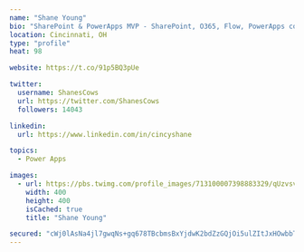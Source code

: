 ```yaml
---
name: "Shane Young"
bio: "SharePoint & PowerApps MVP - SharePoint, O365, Flow, PowerApps consulting? @PowerApps911 | Pure Snark? You found it."
location: Cincinnati, OH
type: "profile"
heat: 98

website: https://t.co/91p5BQ3pUe

twitter:
  username: ShanesCows
  url: https://twitter.com/ShanesCows
  followers: 14043

linkedin:
  url: https://www.linkedin.com/in/cincyshane

topics:
  - Power Apps

images:
  - url: https://pbs.twimg.com/profile_images/713100007398883329/qUzvsvQ3_400x400.jpg
    width: 400
    height: 400
    isCached: true
    title: "Shane Young"

secured: "cWj0lAsNa4jl7gwqNs+gq678TBcbmsBxYjdwK2bdZzGQjOi5ulZItJxHOwbbTsYmdNClG47PMBGCjiR9G67lzd6REJgT8f+vkUk2PIRvcZ40LlxWup9tkjxl+GlzfXcEx8WM3/Pbj6/ibAO35GHwv31GCtOo9yHKui47TRzWVhgByJV6BDcpd5zGahVVu64Ud5rU2nI5qX6iRxG7CbZfDkRcow925NdLXi8CShes+NScz7YbmCRS5Bowue6zXx7R3sczum7AbNRyqDN7+CdBXvIcfL07n7VZrsBgAjhucFvlZ7fSAa4sxl8spgrdgrXxvNIztqyO9kNmyHYsLWuXKPCdtz2Xg9Fz11IIhMFtgHh4RX4fcgYmF4a4d0n+X9/A30K8P7WNm0DaijXJvLCO9ToNmhm+N5t6h1+a8jTz29s=;38lkU5sJ5SNnVIj2xDLi4g=="
---
```


